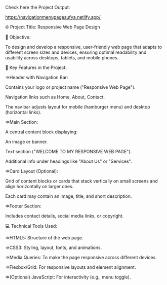 Check here the Project Output:

https://navigationmenupagesufya.netlify.app/

🌐 Project Title: Responsive Web Page Design

🎯 Objective:

To design and develop a responsive, user-friendly web page that adapts to different screen sizes and devices, ensuring optimal readability and usability across desktops, tablets, and mobile phones.

🧩 Key Features in the Project:

⇒Header with Navigation Bar:

Contains your logo or project name ("Responsive Web Page").

Navigation links such as Home, About, Contact.

The nav bar adjusts layout for mobile (hamburger menu) and desktop (horizontal links).

⇒Main Section:

A central content block displaying:

An image or banner.

Text section ("WELCOME TO MY RESPONSIVE WEB PAGE").

Additional info under headings like "About Us" or "Services".

⇒Card Layout (Optional):

Grid of content blocks or cards that stack vertically on small screens and align horizontally on larger ones.

Each card may contain an image, title, and short description.

⇒Footer Section:

Includes contact details, social media links, or copyright.

💻 Technical Tools Used:

⇒HTML5: Structure of the web page.

⇒CSS3: Styling, layout, fonts, and animations.

⇒Media Queries: To make the page responsive across different devices.

⇒Flexbox/Grid: For responsive layouts and element alignment.

⇒(Optional) JavaScript: For interactivity (e.g., menu toggle).
